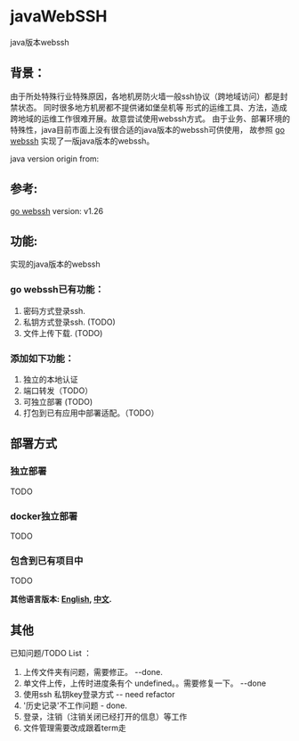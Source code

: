 # javaWebSSH
java版本webssh

## 背景：
由于所处特殊行业特殊原因，各地机房防火墙一般ssh协议（跨地域访问）都是封禁状态。
同时很多地方机房都不提供诸如堡垒机等
形式的运维工具、方法，造成跨地域的运维工作很难开展。故意尝试使用webssh方式。
由于业务、部署环境的特殊性，java目前市面上没有很合适的java版本的webssh可供使用，
故参照 [go webssh](https://github.com/Jrohy/webssh) 实现了一版java版本的webssh。

java version origin from: 

## 参考:

[go webssh](https://github.com/Jrohy/webssh) version: v1.26

## 功能:
实现的java版本的webssh

### go webssh已有功能：
1. 密码方式登录ssh.
2. 私钥方式登录ssh. (TODO)
3. 文件上传下载. (TODO)

### 添加如下功能：
1. 独立的本地认证
2. 端口转发（TODO）
3. 可独立部署 (TODO)
4. 打包到已有应用中部署适配。（TODO）


## 部署方式

### 独立部署
TODO

### docker独立部署
TODO

### 包含到已有项目中
TODO

**其他语言版本: [English](README.md), [中文](README_zh.md).**

## 其他
已知问题/TODO List ：
1. 上传文件夹有问题，需要修正。 --done.
2. 单文件上传，上传时进度条有个 undefined。。需要修复一下。 --done
3. 使用ssh 私钥key登录方式 -- need refactor
4. '历史记录'不工作问题 - done.
5. 登录，注销（注销关闭已经打开的信息）等工作
6. 文件管理需要改成跟着term走
